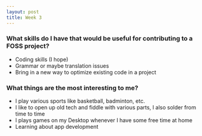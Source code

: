 ```yaml
---
layout: post
title: Week 3
---
```



### What skills do I have that would be useful for contributing to a FOSS project?
* Coding skills (I hope)
* Grammar or maybe translation issues
* Bring in a new way to optimize existing code in a project

### What things are the most interesting to me?
* I play various sports like basketball, badminton, etc.
* I like to open up old tech and fiddle with various parts, I also solder from time to time
* I plays games on my Desktop whenever I have some free time at home
* Learning about app development
